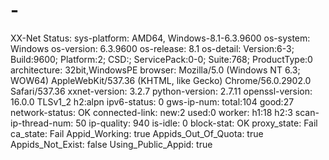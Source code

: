 # -
XX-Net Status:  sys-platform: AMD64, Windows-8.1-6.3.9600 os-system: Windows os-version: 6.3.9600 os-release: 8.1 os-detail: Version:6-3; Build:9600; Platform:2; CSD:; ServicePack:0-0; Suite:768; ProductType:0 architecture: 32bit,WindowsPE browser: Mozilla/5.0 (Windows NT 6.3; WOW64) AppleWebKit/537.36 (KHTML, like Gecko) Chrome/56.0.2902.0 Safari/537.36 xxnet-version: 3.2.7  python-version: 2.7.11 openssl-version: 16.0.0 TLSv1_2 h2:alpn  ipv6-status: 0 gws-ip-num: total:104 good:27 network-status: OK connected-link: new:2 used:0 worker: h1:18 h2:3 scan-ip-thread-num: 50 ip-quality: 940 is-idle: 0 block-stat: OK proxy_state: Fail ca_state: Fail Appid_Working: true Appids_Out_Of_Quota: true Appids_Not_Exist: false Using_Public_Appid: true
